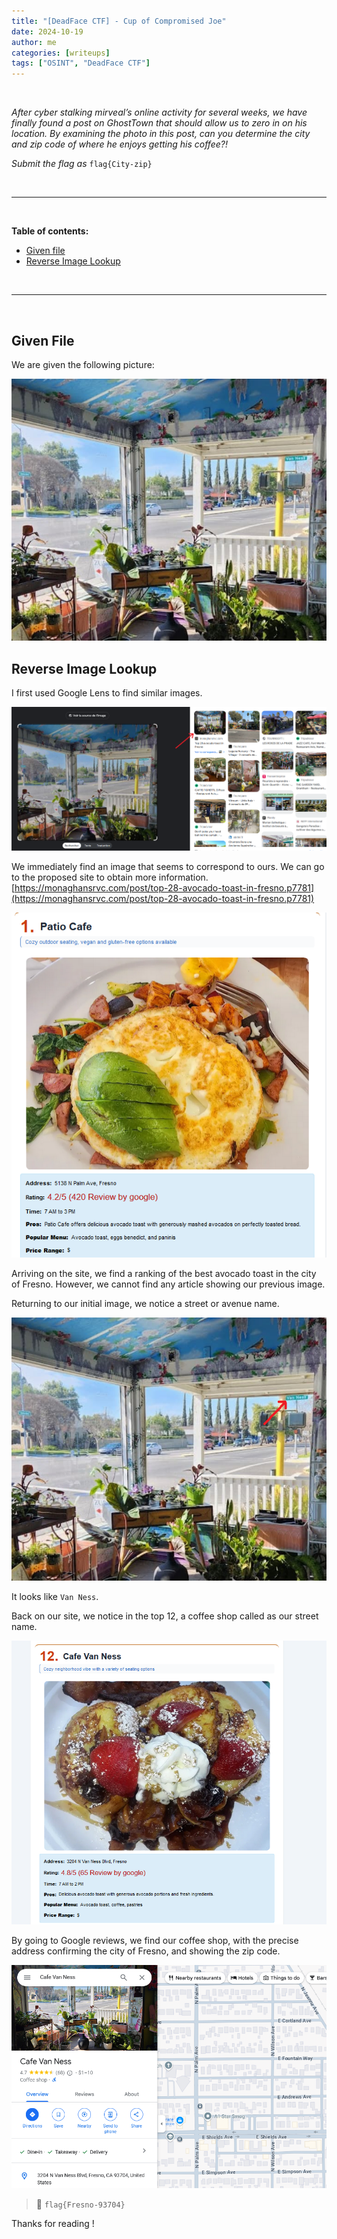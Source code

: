 ```yaml
---
title: "[DeadFace CTF] - Cup of Compromised Joe"
date: 2024-10-19
author: me
categories: [writeups]
tags: ["OSINT", "DeadFace CTF"]
---
```


<link rel="stylesheet" href="https://cdnjs.cloudflare.com/ajax/libs/font-awesome/5.15.2/css/all.min.css">
<link rel="stylesheet" href="/assets/css/lil-bootstrap.css">
<script src="https://code.jquery.com/jquery-3.6.0.min.js"></script>

<br>

*After cyber stalking mirveal’s online activity for several weeks, we have finally found a post on GhostTown that should allow us to zero in on his location. By examining the photo in this post, can you determine the city and zip code of where he enjoys getting his coffee?!*

*Submit the flag as* `flag{City-zip}`

<br>


_____________________________________________________



<br>

**Table of contents:**

- <a href="#given-file">Given file</a>
- <a href="#reverse-image-lookup">Reverse Image Lookup</a>


<br>

_____________________________________________________


<br>

## Given File

We are given the following picture:

![2](/images/deadface/osint/cupjoe.jpg)

## Reverse Image Lookup

I first used Google Lens to find similar images.

![2](/images/deadface/osint/cup1.png)

We immediately find an image that seems to correspond to ours. We can go to the proposed site to obtain more information. [https://monaghansrvc.com/post/top-28-avocado-toast-in-fresno.p7781](https://monaghansrvc.com/post/top-28-avocado-toast-in-fresno.p7781)

![2](/images/deadface/osint/cup2.png)

Arriving on the site, we find a ranking of the best avocado toast in the city of Fresno. However, we cannot find any article showing our previous image.

Returning to our initial image, we notice a street or avenue name.

![2](/images/deadface/osint/cup3.png)

It looks like `Van Ness`.

Back on our site, we notice in the top 12, a coffee shop called as our street name.

![2](/images/deadface/osint/cup4.png)

By going to Google reviews, we find our coffee shop, with the precise address confirming the city of Fresno, and showing the zip code.

![2](/images/deadface/osint/cup5.png)

> 🚩 `flag{Fresno-93704}`

Thanks for reading !